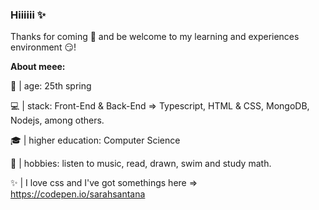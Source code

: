 ### Hiiiiii ✨
Thanks for coming 🤗 and be welcome to my learning and experiences environment 😏!

**About meee:**

🌻 | age: 25th spring

💻 | stack: Front-End & Back-End => Typescript, HTML & CSS, MongoDB, Nodejs, among others.

🎓 | higher education: Computer Science 

🎨 | hobbies: listen to music, read, drawn, swim and study math.

✨ | I love css and I've got somethings here => https://codepen.io/sarahsantana

